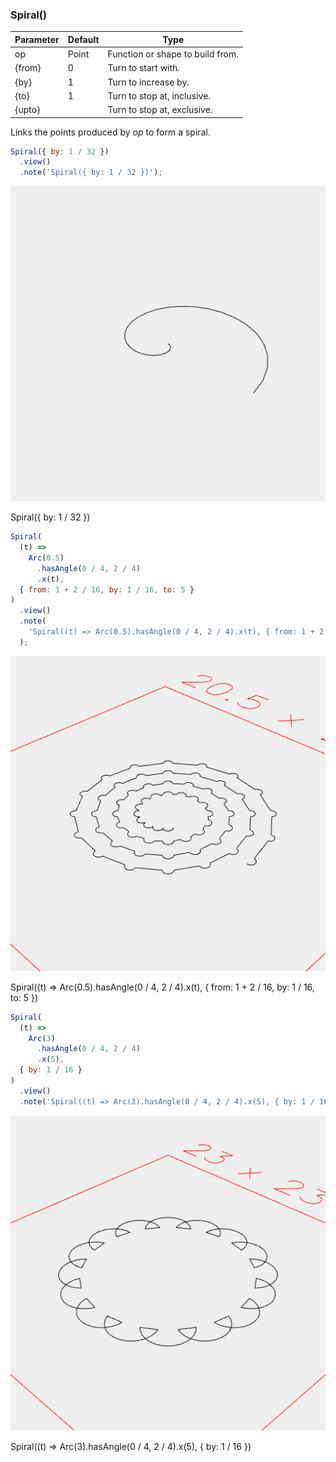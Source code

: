 ### Spiral()
Parameter|Default|Type
---|---|---
op|Point|Function or shape to build from.
{from}|0|Turn to start with.
{by}|1|Turn to increase by.
{to}|1|Turn to stop at, inclusive.
{upto}||Turn to stop at, exclusive.

Links the points produced by _op_ to form a spiral.

```JavaScript
Spiral({ by: 1 / 32 })
  .view()
  .note('Spiral({ by: 1 / 32 })');
```

![Image](Spiral.md.0.png)

Spiral({ by: 1 / 32 })

```JavaScript
Spiral(
  (t) =>
    Arc(0.5)
      .hasAngle(0 / 4, 2 / 4)
      .x(t),
  { from: 1 + 2 / 16, by: 1 / 16, to: 5 }
)
  .view()
  .note(
    'Spiral((t) => Arc(0.5).hasAngle(0 / 4, 2 / 4).x(t), { from: 1 + 2 / 16, by: 1 / 16, to: 5 })'
  );
```

![Image](Spiral.md.1.png)

Spiral((t) => Arc(0.5).hasAngle(0 / 4, 2 / 4).x(t), { from: 1 + 2 / 16, by: 1 / 16, to: 5 })

```JavaScript
Spiral(
  (t) =>
    Arc(3)
      .hasAngle(0 / 4, 2 / 4)
      .x(5),
  { by: 1 / 16 }
)
  .view()
  .note('Spiral((t) => Arc(3).hasAngle(0 / 4, 2 / 4).x(5), { by: 1 / 16 })');
```

![Image](Spiral.md.2.png)

Spiral((t) => Arc(3).hasAngle(0 / 4, 2 / 4).x(5), { by: 1 / 16 })
